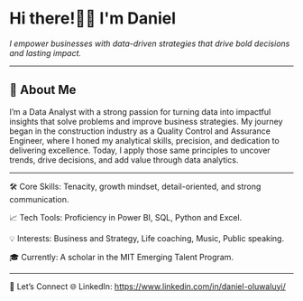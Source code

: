 # Hi there!👋🏾 I'm Daniel #
>
 *I empower businesses with data-driven strategies that drive bold decisions and lasting impact.*

---

 ## 🚀 About Me ###

I’m a Data Analyst with a strong passion for turning data into impactful insights 
that solve problems and improve business strategies.
My journey began in the construction industry as a Quality Control and Assurance Engineer, 
where I honed my analytical skills, precision, and dedication to delivering excellence.
Today,  I apply those same principles to uncover trends, drive decisions, and add value through data analytics.

---

🛠️ Core Skills: Tenacity, growth mindset, detail-oriented, and strong communication.

📈 Tech Tools: Proficiency in Power BI, SQL, Python and Excel.

💡 Interests: Business and Strategy, Life coaching, Music, Public speaking.

🎓 Currently: A scholar in the MIT Emerging Talent Program.

---

🚀 Let’s Connect
🌐 LinkedIn: <https://www.linkedin.com/in/daniel-oluwaluyi/>
